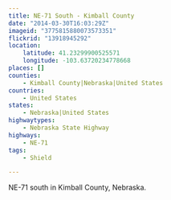 ```yaml
---
title: NE-71 South - Kimball County
date: "2014-03-30T16:03:29Z"
imageid: "3775815880073573351"
flickrid: "13918945292"
location:
    latitude: 41.23299900525571
    longitude: -103.63720234778668
places: []
counties:
    - Kimball County|Nebraska|United States
countries:
    - United States
states:
    - Nebraska|United States
highwaytypes:
    - Nebraska State Highway
highways:
    - NE-71
tags:
    - Shield

---
```

NE-71 south in Kimball County, Nebraska.